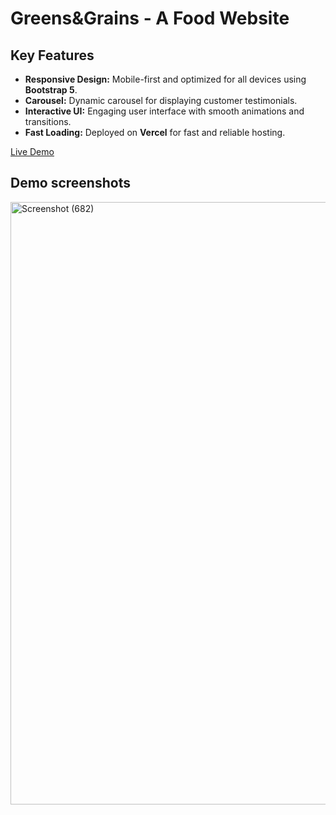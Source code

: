 #  Greens&Grains - A Food Website

## Key Features
- **Responsive Design:** Mobile-first and optimized for all devices using **Bootstrap 5**.
- **Carousel:** Dynamic carousel for displaying customer testimonials.
- **Interactive UI:** Engaging user interface with smooth animations and transitions.
- **Fast Loading:** Deployed on **Vercel** for fast and reliable hosting.



[Live Demo](https://g-and-g-avantikas-projects-f8b7a25a.vercel.app/)


## Demo screenshots

<img width="1914" height="964" alt="Screenshot (682)" src="https://github.com/user-attachments/assets/d52614c6-22fd-4c6a-add8-bce0928afb1e" />

